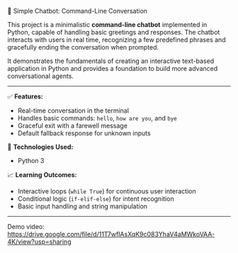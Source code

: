 🤖 Simple Chatbot: Command-Line Conversation

This project is a minimalistic **command-line chatbot** implemented in Python, capable of handling basic greetings and responses. The chatbot interacts with users in real time, recognizing a few predefined phrases and gracefully ending the conversation when prompted.

It demonstrates the fundamentals of creating an interactive text-based application in Python and provides a foundation to build more advanced conversational agents.

---

✅ **Features:**

* Real-time conversation in the terminal
* Handles basic commands: `hello`, `how are you`, and `bye`
* Graceful exit with a farewell message
* Default fallback response for unknown inputs

🧰 **Technologies Used:**

* Python 3

📈 **Learning Outcomes:**

* Interactive loops (`while True`) for continuous user interaction
* Conditional logic (`if-elif-else`) for intent recognition
* Basic input handling and string manipulation

---

Demo video: https://drive.google.com/file/d/11T7wfIAsXqK9c083YhaV4aMWkoVAA-4K/view?usp=sharing
